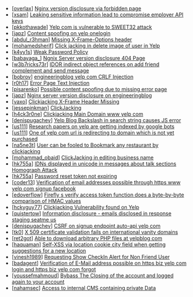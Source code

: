 * [[overlax](https://hackerone.com/overlax)] [Nginx version disclosure via forbidden page](https://hackerone.com/reports/197880)
* [[xsam](https://hackerone.com/xsam)] [Leaking sensitive information lead to compromise employer API keys](https://hackerone.com/reports/273630)
* [[pkkothawade](https://hackerone.com/pkkothawade)] [Yelp com is vulnerable to SWEET32 attack](https://hackerone.com/reports/199436)
* [[japz](https://hackerone.com/japz)] [Content spoofing on yelp onelogin](https://hackerone.com/reports/180559)
* [[abdul_r3hman](https://hackerone.com/abdul_r3hman)] [Missing X-Frame-Options header](https://hackerone.com/reports/49888)
* [[mohamedsherif](https://hackerone.com/mohamedsherif)] [Click jacking in delete image of user in Yelp](https://hackerone.com/reports/201848)
* [[k4yy1s](https://hackerone.com/k4yy1s)] [Weak Password Policy](https://hackerone.com/reports/237544)
* [[babayaga_](https://hackerone.com/babayaga_)] [Ngnix Server version disclosure 404 Page ](https://hackerone.com/reports/167036)
* [[w3b7ricks73r](https://hackerone.com/w3b7ricks73r)] [IDOR indirect object references on add friend complement and send message ](https://hackerone.com/reports/166849)
* [[bobrov](https://hackerone.com/bobrov)] [ engineeringblog yelp com CRLF Injection](https://hackerone.com/reports/66391)
* [[r0h17](https://hackerone.com/r0h17)] [Error Page Text Injection](https://hackerone.com/reports/176042)
* [[pisarenko](https://hackerone.com/pisarenko)] [Possible content spoofing due to missing error page](https://hackerone.com/reports/179021)
* [[japz](https://hackerone.com/japz)] [Nginx server version disclosure on engineeringblog](https://hackerone.com/reports/180346)
* [[vaxo](https://hackerone.com/vaxo)] [Clickjacking X-Frame Header Missing](https://hackerone.com/reports/168358)
* [[jessepinkman](https://hackerone.com/jessepinkman)] [ClickJacking ](https://hackerone.com/reports/179839)
* [[h4ck3r0ne](https://hackerone.com/h4ck3r0ne)] [Clickjacking  Main Domain www yelp com ](https://hackerone.com/reports/197115)
* [[denispugachev](https://hackerone.com/denispugachev)] [ Yelp Blog Backslash in search string causes JS error](https://hackerone.com/reports/179732)
* [[us111](https://hackerone.com/us111)] [Research papers on yelp are getting indexed by google bots ](https://hackerone.com/reports/207435)
* [[us111](https://hackerone.com/us111)] [One of yelp com url is redirecting to domain which is not yet purchased](https://hackerone.com/reports/207431)
* [[na5ne3t](https://hackerone.com/na5ne3t)] [User can be fooled to Bookmark any restaurant by clickjacking](https://hackerone.com/reports/228295)
* [[mohammad_obaid](https://hackerone.com/mohammad_obaid)] [ClickJacking in editing business name](https://hackerone.com/reports/227837)
* [[hk755a](https://hackerone.com/hk755a)] [IDNs displayed in unicode in messages about talk sections Homograph Attack ](https://hackerone.com/reports/172933)
* [[hk755a](https://hackerone.com/hk755a)] [Password reset token not expiring](https://hackerone.com/reports/170161)
* [[coder13](https://hackerone.com/coder13)] [Verification of email addresses possible through https  www yelp com signup facebook](https://hackerone.com/reports/194721)
* [[edoverflow](https://hackerone.com/edoverflow)] [Firefly s verify access token  function does a byte-by-byte comparison of HMAC values ](https://hackerone.com/reports/240958)
* [[hckyguy77](https://hackerone.com/hckyguy77)] [Clickjacking Vulnerability found on Yelp](https://hackerone.com/reports/214087)
* [[quistertow](https://hackerone.com/quistertow)] [Information disclosure - emails disclosed in response  staging seatme us](https://hackerone.com/reports/49170)
* [[denispugachev](https://hackerone.com/denispugachev)] [CSRF on signup endpoint auto-api yelp com ](https://hackerone.com/reports/178831)
* [[tk0](https://hackerone.com/tk0)] [X 509 certificate validation fails on international vanity domains](https://hackerone.com/reports/180538)
* [[ret2got](https://hackerone.com/ret2got)] [Able to download arbitrary PHP files at yelpblog com](https://hackerone.com/reports/194351)
* [[haquaman](https://hackerone.com/haquaman)] [Self-XSS via location cookie city field when getting suggestions for a new location](https://hackerone.com/reports/166709)
* [[vinesh1989](https://hackerone.com/vinesh1989)] [Requesting Show CheckIn Alert for Non Friend User](https://hackerone.com/reports/174882)
* [[badagent](https://hackerone.com/badagent)] [Verification of E-Mail address possible on https  biz yelp com login and https  biz yelp com forgot](https://hackerone.com/reports/166265)
* [[youssefmahmoud](https://hackerone.com/youssefmahmoud)] [Bybass The Closing of the account and logged again to your account](https://hackerone.com/reports/167489)
* [[nahamsec](https://hackerone.com/nahamsec)] [Access to internal CMS containing private Data](https://hackerone.com/reports/100926)
